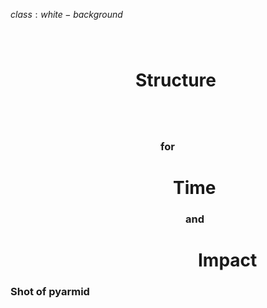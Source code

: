 $class:white-background$

<!-- shot of BBP like worksheet -->
<h1 class="left" style="
  height: 90px;
  margin-bottom: 20px;
  margin-top: 80px;
  padding-left: 200px;">
  Structure
</h1>
<h3 class="left no-margin gray" style="padding-left: 240px;">
  for
</h3>
<h1 class="left no-margin" style="padding-left: 260px;">
  Time
</h1>
<h3 class="left no-margin gray" style="padding-left: 280px;">
  and
</h3>
<h1 class="left no-margin" style="padding-left: 300px;">
  Impact
</h1>

### Shot of pyarmid
